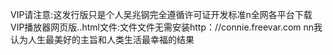 VIP请注意:这发行版只是个人吴兆钢完全遵循许可证开发标准n全网各平台下载VIP播放器网页版..html文件:文件文件无需安装http：//connie.freevar.com nn我认为人生最美好的主旨和人类生活最幸福的结果
